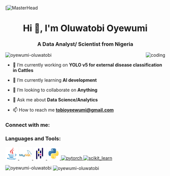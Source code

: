 [![MasterHead](https://media.istockphoto.com/id/1325034866/vector/data-analysis-vector-illustration-with-young-woman-sitting-in-front-of-big-computer-monitor.jpg?s=612x612&w=0&k=20&c=n5-pe8pgPfPMcRpOL8bpy6mcx-LHrxLs2sYX1vJ9smM=)
<h1 align="center">Hi 👋, I'm Oluwatobi Oyewumi</h1>
<h3 align="center">A Data Analyst/ Scientist from Nigeria</h3>
<img align="right" alt = "coding" width"400" src="https://149695847.v2.pressablecdn.com/wp-content/uploads/2019/02/Digital-Marketing-Write-For-Us.gif">

<p align="left"> <img src="https://komarev.com/ghpvc/?username=oyewumi-oluwatobi&label=Profile%20views&color=0e75b6&style=flat" alt="oyewumi-oluwatobi" /> </p>

- 🔭 I’m currently working on **YOLO v5 for external disease classification in Cattles**

- 🌱 I’m currently learning **AI development**

- 👯 I’m looking to collaborate on **Anything**

- 💬 Ask me about **Data Science/Analytics**

- 📫 How to reach me **tobioyeewumi@gmail.com**

<h3 align="left">Connect with me:</h3>
<p align="left">
</p>

<h3 align="left">Languages and Tools:</h3>
<p align="left"> <a href="https://www.java.com" target="_blank" rel="noreferrer"> <img src="https://raw.githubusercontent.com/devicons/devicon/master/icons/java/java-original.svg" alt="java" width="40" height="40"/> </a> <a href="https://www.mysql.com/" target="_blank" rel="noreferrer"> <img src="https://raw.githubusercontent.com/devicons/devicon/master/icons/mysql/mysql-original-wordmark.svg" alt="mysql" width="40" height="40"/> </a> <a href="https://pandas.pydata.org/" target="_blank" rel="noreferrer"> <img src="https://raw.githubusercontent.com/devicons/devicon/2ae2a900d2f041da66e950e4d48052658d850630/icons/pandas/pandas-original.svg" alt="pandas" width="40" height="40"/> </a> <a href="https://www.python.org" target="_blank" rel="noreferrer"> <img src="https://raw.githubusercontent.com/devicons/devicon/master/icons/python/python-original.svg" alt="python" width="40" height="40"/> </a> <a href="https://pytorch.org/" target="_blank" rel="noreferrer"> <img src="https://www.vectorlogo.zone/logos/pytorch/pytorch-icon.svg" alt="pytorch" width="40" height="40"/> </a> <a href="https://scikit-learn.org/" target="_blank" rel="noreferrer"> <img src="https://upload.wikimedia.org/wikipedia/commons/0/05/Scikit_learn_logo_small.svg" alt="scikit_learn" width="40" height="40"/> </a> </p>

<p><img align="left" src="https://github-readme-stats.vercel.app/api/top-langs?username=oyewumi-oluwatobi&show_icons=true&locale=en&layout=compact" alt="oyewumi-oluwatobi" /></p>

<p>&nbsp;<img align="center" src="https://github-readme-stats.vercel.app/api?username=oyewumi-oluwatobi&show_icons=true&locale=en" alt="oyewumi-oluwatobi" /></p>
